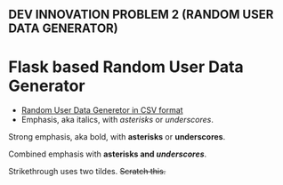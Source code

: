 ## DEV INNOVATION PROBLEM 2 (RANDOM USER DATA GENERATOR)

# Flask based Random User Data Generator
- [Random User Data Generetor in CSV format](https://problemsolver-ac0k.onrender.com/)
- Emphasis, aka italics, with *asterisks* or _underscores_.

Strong emphasis, aka bold, with **asterisks** or __underscores__.

Combined emphasis with **asterisks and _underscores_**.

Strikethrough uses two tildes. ~~Scratch this.~~
